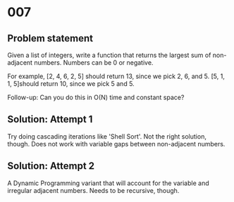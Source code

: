 
# 007

## Problem statement

Given a list of integers, write a function that returns the largest sum of non-adjacent numbers. Numbers can be 0 or negative.

For example, [2, 4, 6, 2, 5] should return 13, since we pick 2, 6, and 5. [5, 1, 1, 5]should return 10, since we pick 5 and 5.

Follow-up: Can you do this in O(N) time and constant space?

## Solution: Attempt 1

Try doing cascading iterations like 'Shell Sort'.  Not the right solution, though. Does not work with variable gaps between non-adjacent numbers.

## Solution: Attempt 2

A Dynamic Programming variant that will account for the variable and irregular adjacent numbers. Needs to be recursive, though. 